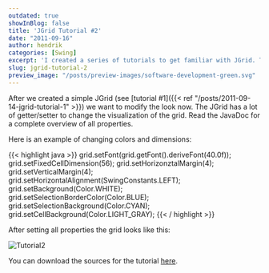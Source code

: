 ```yaml
---
outdated: true
showInBlog: false
title: 'JGrid Tutorial #2'
date: "2011-09-16"
author: hendrik
categories: [Swing]
excerpt: 'I created a series of tutorials to get familiar with JGrid. This is the second out of five tutorials.'
slug: jgrid-tutorial-2
preview_image: "/posts/preview-images/software-development-green.svg"
---
```

After we created a simple JGrid (see [tutorial #1]({{< ref "/posts/2011-09-14-jgrid-tutorial-1" >}}) we want to modify the look now. The JGrid has a lot of getter/setter to change the visualization of the grid. Read the JavaDoc for a complete overview of all properties.

Here is an example of changing colors and dimensions:

{{< highlight java >}}
grid.setFont(grid.getFont().deriveFont(40.0f));
grid.setFixedCellDimension(56);
grid.setHorizonztalMargin(4);
grid.setVerticalMargin(4);
grid.setHorizontalAlignment(SwingConstants.LEFT);
grid.setBackground(Color.WHITE);
grid.setSelectionBorderColor(Color.BLUE);
grid.setSelectionBackground(Color.CYAN);
grid.setCellBackground(Color.LIGHT_GRAY);
{{< / highlight >}}

After setting all properties the grid looks like this:

![Tutorial2](/posts/guigarage-legacy/Tutorial2.png)

You can download the sources for the tutorial [here](/assets/downloads/jgrid/tutorial2.java).
